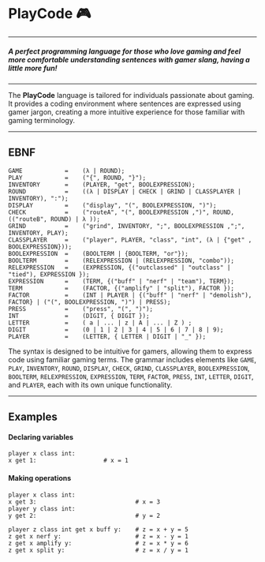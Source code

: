 # PlayCode :video_game:
---
##### *A perfect programming language for those who love gaming and feel more comfortable understanding sentences with gamer slang, having a little more fun!*
---

The **PlayCode** language is tailored for individuals passionate about gaming. It provides a coding environment where sentences are expressed using gamer jargon, creating a more intuitive experience for those familiar with gaming terminology.

---
## EBNF 

```plaintext
GAME            =    (λ | ROUND);
PLAY            =    ("{", ROUND, "}");
INVENTORY       =    (PLAYER, "get", BOOLEXPRESSION);
ROUND           =    ((λ | DISPLAY | CHECK | GRIND | CLASSPLAYER | INVENTORY), ":");
DISPLAY         =    ("display", "(", BOOLEXPRESSION, ")");
CHECK           =    ("routeA", "(", BOOLEXPRESSION ,")", ROUND, (("routeB", ROUND) | λ ));
GRIND           =    ("grind", INVENTORY, ";", BOOLEXPRESSION ,";", INVENTORY, PLAY);
CLASSPLAYER     =    ("player", PLAYER, "class", "int", (λ | {"get" , BOOLEXPRESSION}));
BOOLEXPRESSION  =    (BOOLTERM | {BOOLTERM, "or"});
BOOLTERM        =    (RELEXPRESSION | (RELEXPRESSION, "combo"));
RELEXPRESSION   =    (EXPRESSION, {("outclassed" | "outclass" | "tied"), EXPRESSION });
EXPRESSION      =    (TERM, {("buff" | "nerf" | "team"), TERM});
TERM            =    (FACTOR, {("amplify" | "split"), FACTOR });
FACTOR          =    (INT | PLAYER | {("buff" | "nerf" | "demolish"), FACTOR} | ("(", BOOLEXPRESSION, ")") | PRESS);
PRESS           =    ("press", "(", ")");
INT             =    (DIGIT, { DIGIT });
LETTER          =    ( a | ... | z | A | ... | Z ) ;
DIGIT           =    (0 | 1 | 2 | 3 | 4 | 5 | 6 | 7 | 8 | 9);
PLAYER          =    (LETTER, { LETTER | DIGIT | "_" });
```

The syntax is designed to be intuitive for gamers, allowing them to express code using familiar gaming terms. The grammar includes elements like `GAME`, `PLAY`, `INVENTORY`, `ROUND`, `DISPLAY`, `CHECK`, `GRIND`, `CLASSPLAYER`, `BOOLEXPRESSION`, `BOOLTERM`, `RELEXPRESSION`, `EXPRESSION`, `TERM`, `FACTOR`, `PRESS`, `INT`, `LETTER`, `DIGIT`, and `PLAYER`, each with its own unique functionality.

---
## Examples

#### Declaring variables

```plaintext
player x class int:         
x get 1:                   # x = 1
```

#### Making operations

```plaintext
player x class int:
x get 3:                            # x = 3 
player y class int:
y get 2:                            # y = 2

player z class int get x buff y:    # z = x + y = 5
z get x nerf y:                     # z = x - y = 1
z get x amplify y:                  # z = x * y = 6
z get x split y:                    # z = x / y = 1 
```